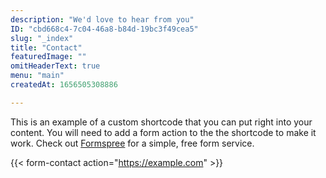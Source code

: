 ```yaml
---
description: "We'd love to hear from you"
ID: "cbd668c4-7c04-46a8-b84d-19bc3f49cea5"
slug: "_index"
title: "Contact"
featuredImage: ""
omitHeaderText: true
menu: "main"
createdAt: 1656505308886

---
```

This is an example of a custom shortcode that you can put right into your content. You will need to add a form action to the the shortcode to make it work. Check out [Formspree](https://formspree.io/) for a simple, free form service. 

{{< form-contact action="https://example.com"  >}}